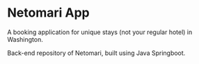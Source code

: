 # Netomari App

A booking application for unique stays (not your regular hotel) in Washington.

Back-end repository of Netomari, built using Java Springboot.
